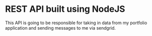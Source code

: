 # REST API built using NodeJS

This API is going to be responsible for taking in data from my portfolio application and sending messages to me via sendgrid.

